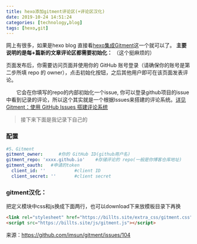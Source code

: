 ```yaml
---
title: hexo添加gitment评论区(+评论区汉化)
date: 2019-10-24 14:51:24
categories: [technology,blog]
tags: [hexo,git]
---
```

网上有很多，如果是hexo blog 直接看[hexo集成Gitment](https://joeybling.github.io/yilia-plus-demo/2019/07/24/Hexo%E5%8D%9A%E5%AE%A2%E9%9B%86%E6%88%90Gitment%E8%AF%84%E8%AE%BA/)这一个就可以了。
**主要说明的是每+篇新的文章评论区都需要初始化：**
（这个挺麻烦的）

页面发布后，你需要访问页面并使用你的 GitHub 账号登录（请确保你的账号是第二步所填 repo 的 owner），点击初始化按钮，之后其他用户即可在该页面发表评论。
<!-- more -->
&emsp;&emsp;它会在你填写的repo的内部初始化一个issue, 你可以登录github项目的issue中看到记录的评论，所以这个其实就是一个根据Issues来搭建的评论系统。[详见 Gitment：使用 GitHub Issues 搭建评论系统](https://imsun.net/posts/gitment-introduction/)



>接下来下面是我记录下自己的

### 配置
```yml
#5、Gitment
gitment_owner:      #你的 GitHub ID(github用户名)
gitment_repo: 'xxxx.github.io'    #存储评论的 repo(一般是你博客仓库地址)
gitment_oauth:   #申请的token
  client_id: ''           #client ID
  client_secret: ''       #client secret
```

### gitment汉化：
把定义模块中css和js换成下面两行，也可以download下来放模板目录下再换
```html
<link rel="stylesheet" href="https://billts.site/extra_css/gitment.css">
<script src="https://billts.site/js/gitment.js"></script>
```
来源：https://github.com/imsun/gitment/issues/104
